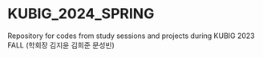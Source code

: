 # KUBIG_2024_SPRING
Repository for codes from study sessions and projects during KUBIG 2023 FALL (학회장 김지윤 김희준 문성빈)
